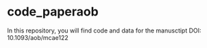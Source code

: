 # code_paperaob
In this repository, you will find code and data for the manusctipt DOI: 10.1093/aob/mcae122
